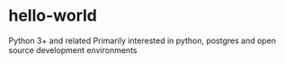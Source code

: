 # hello-world
Python 3+ and related
Primarily interested in python, postgres and open source development environments
